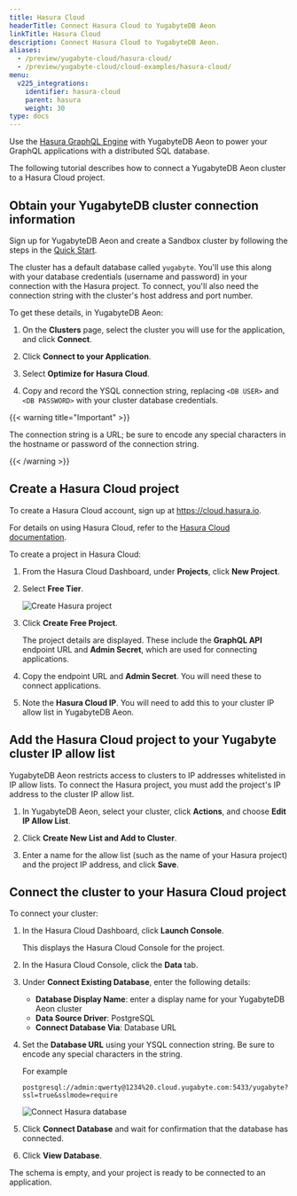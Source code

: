 ```yaml
---
title: Hasura Cloud
headerTitle: Connect Hasura Cloud to YugabyteDB Aeon
linkTitle: Hasura Cloud
description: Connect Hasura Cloud to YugabyteDB Aeon.
aliases:
  - /preview/yugabyte-cloud/hasura-cloud/
  - /preview/yugabyte-cloud/cloud-examples/hasura-cloud/
menu:
  v225_integrations:
    identifier: hasura-cloud
    parent: hasura
    weight: 30
type: docs
---
```


Use the [Hasura GraphQL Engine](https://hasura.io) with YugabyteDB Aeon to power your GraphQL applications with a distributed SQL database.

The following tutorial describes how to connect a YugabyteDB Aeon cluster to a Hasura Cloud project.

<!--For an example of how to deploy a GraphQL application for a Hasura Cloud project connected to YugabyteDB Aeon, refer to [Deploy a GraphQL application](../hasura-sample-app/).-->

## Obtain your YugabyteDB cluster connection information

Sign up for YugabyteDB Aeon and create a Sandbox cluster by following the steps in the [Quick Start](/preview/yugabyte-cloud/cloud-quickstart/).

The cluster has a default database called `yugabyte`. You'll use this along with your database credentials (username and password) in your connection with the Hasura project. To connect, you'll also need the connection string with the cluster's host address and port number.

To get these details, in YugabyteDB Aeon:

1. On the **Clusters** page, select the cluster you will use for the application, and click **Connect**.

1. Click  **Connect to your Application**.

1. Select **Optimize for Hasura Cloud**.

1. Copy and record the YSQL connection string, replacing `<DB USER>` and `<DB PASSWORD>` with your cluster database credentials.

{{< warning title="Important" >}}

The connection string is a URL; be sure to encode any special characters in the hostname or password of the connection string.

{{< /warning >}}

## Create a Hasura Cloud project

To create a Hasura Cloud account, sign up at <https://cloud.hasura.io>.

For details on using Hasura Cloud, refer to the [Hasura Cloud documentation](https://hasura.io/docs/latest/graphql/cloud/index.html).

To create a project in Hasura Cloud:

1. From the Hasura Cloud Dashboard, under **Projects**, click **New Project**.

1. Select **Free Tier**.

    ![Create Hasura project](/images/deploy/yugabyte-cloud/hasura-create-project.png)

1. Click **Create Free Project**.

    The project details are displayed. These include the **GraphQL API** endpoint URL and **Admin Secret**, which are used for connecting applications.

1. Copy the endpoint URL and **Admin Secret**. You will need these to connect applications.

1. Note the **Hasura Cloud IP**. You will need to add this to your cluster IP allow list in YugabyteDB Aeon.

## Add the Hasura Cloud project to your Yugabyte cluster IP allow list

YugabyteDB Aeon restricts access to clusters to IP addresses whitelisted in IP allow lists. To connect the Hasura project, you must add the project's IP address to the  cluster IP allow list.

1. In YugabyteDB Aeon, select your cluster, click **Actions**, and choose **Edit IP Allow List**.

1. Click **Create New List and Add to Cluster**.

1. Enter a name for the allow list (such as the name of your Hasura project) and the project IP address, and click **Save**.

## Connect the cluster to your Hasura Cloud project

To connect your cluster:

1. In the Hasura Cloud Dashboard, click **Launch Console**.

    This displays the Hasura Cloud Console for the project.

1. In the Hasura Cloud Console, click the **Data** tab.

1. Under **Connect Existing Database**, enter the following details:

    * **Database Display Name**: enter a display name for your YugabyteDB Aeon cluster
    * **Data Source Driver**: PostgreSQL
    * **Connect Database Via**: Database URL

1. Set the **Database URL** using your YSQL connection string. Be sure to encode any special characters in the string.

    For example

    ```url
    postgresql://admin:qwerty@1234%20.cloud.yugabyte.com:5433/yugabyte?ssl=true&sslmode=require
    ```

    ![Connect Hasura database](/images/yb-cloud/hasura-cloud-connect-database.png)

1. Click **Connect Database** and wait for confirmation that the database has connected.

1. Click **View Database**.

The schema is empty, and your project is ready to be connected to an application.

